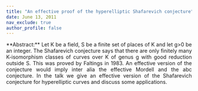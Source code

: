 ```yaml
---
title: "An effective proof of the hyperelliptic Shafarevich conjecture"
date: June 13, 2011
nav_exclude: true
author_profile: false
---
```

<div style="text-align: justify !important; text-justify: inter-word;" markdown="1">
**Abstract:**  Let K be a field, S be a finite set of places of K and let g>0 be an integer. The Shafarevich conjecture says that there are only finitely many K-isomorphism classes of curves over K of genus g with good reduction outside S. This was proved by Faltings in 1983. An effective version of the conjecture would imply inter alia the effective Mordell and the abc conjecture. In the talk we give an effective version of the Shafarevich conjecture for hyperelliptic curves and discuss some applications.
